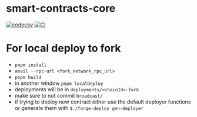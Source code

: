 # smart-contracts-core

[![codecov](https://codecov.io/gh/Storm-Labs-Inc/smart-contracts-core/branch/master/graph/badge.svg?token=TT68C116IT)](https://codecov.io/gh/Storm-Labs-Inc/smart-contracts-core)
[![CI](https://github.com/Storm-Labs-Inc/smart-contracts-core/actions/workflows/ci.yml/badge.svg)](https://github.com/Storm-Labs-Inc/smart-contracts-core/actions/workflows/ci.yml)

# For local deploy to fork

- `pnpm install`
- `anvil --rpc-url <fork_network_rpc_url>`
- `pnpm build`
- in another window `pnpm localDeploy`
- deployments will be in `deployments/<chainId>-fork`
- make sure to not commit `broadcast/`
- if trying to deploy new contract either use the default deployer functions or generate them with
  `$./forge-deploy gen-deployer`
